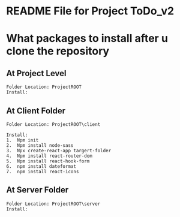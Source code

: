 # README File for Project ToDo_v2

# What packages to install after u clone the repository

## At Project Level
	Folder Location: ProjectROOT
	Install:
	
## At Client Folder
	Folder Location: ProjectROOT\client
	
	Install:
	1.	Npm init
	2.	Npm install node-sass
	3.	Npx create-react-app targert-folder
	4.	Npm install react-router-dom
	5.	Npm install react-hook-form
	6.	npm install dateformat
	7.	npm install react-icons

	
	
## At Server Folder
	Folder Location: ProjectROOT\server
	Install: